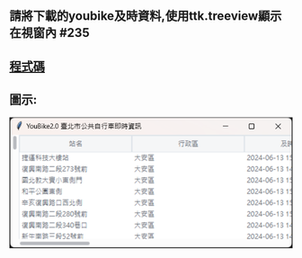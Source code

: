 ## 請將下載的youbike及時資料,使用ttk.treeview顯示在視窗內 #235

## [程式碼](./index.py)

## 圖示:
![圖示](./image/image.png)


